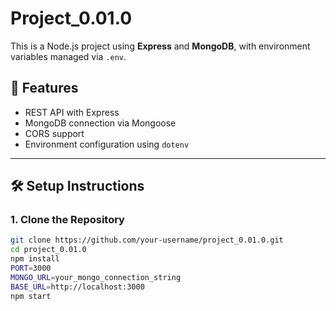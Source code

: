 # Project_0.01.0

This is a Node.js project using **Express** and **MongoDB**, with environment variables managed via `.env`.

## 🚀 Features

- REST API with Express
- MongoDB connection via Mongoose
- CORS support
- Environment configuration using `dotenv`

---

## 🛠️ Setup Instructions

### 1. Clone the Repository

```bash
git clone https://github.com/your-username/project_0.01.0.git
cd project_0.01.0
npm install
PORT=3000
MONGO_URL=your_mongo_connection_string
BASE_URL=http://localhost:3000
npm start
